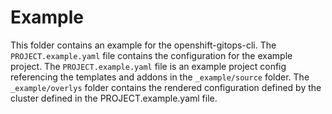 # Example

This folder contains an example for the openshift-gitops-cli. The `PROJECT.example.yaml` file contains the configuration for the example project. The `PROJECT.example.yaml` file is an example project config referencing the templates and addons in the `_example/source` folder. The `_example/overlys` folder contains the rendered configuration defined by the cluster defined in the PROJECT.example.yaml file.
